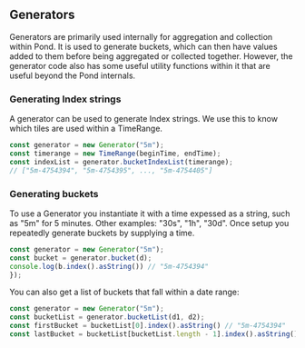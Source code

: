 ## Generators

Generators are primarily used internally for aggregation and collection within Pond. It is used to generate buckets, which can then have values added to them before being aggregated or collected together. However, the generator code also has some useful utility functions within it that are useful beyond the Pond internals.

### Generating Index strings

A generator can be used to generate Index strings. We use this to know which tiles are used within a TimeRange.

```js
const generator = new Generator("5m");
const timerange = new TimeRange(beginTime, endTime);
const indexList = generator.bucketIndexList(timerange);
// ["5m-4754394", "5m-4754395", ..., "5m-4754405"]
```

### Generating buckets

To use a Generator you instantiate it with a time expessed as a string, such as "5m" for 5 minutes. Other examples: "30s", "1h", "30d". Once setup you repeatedly generate buckets by supplying a time.

```js
const generator = new Generator("5m");
const bucket = generator.bucket(d);
console.log(b.index().asString()) // "5m-4754394"
});
```

You can also get a list of buckets that fall within a date range:

```js
const generator = new Generator("5m");
const bucketList = generator.bucketList(d1, d2);
const firstBucket = bucketList[0].index().asString() // "5m-4754394"
const lastBucket = bucketList[bucketList.length - 1].index().asString() // "5m-4754405";
```

